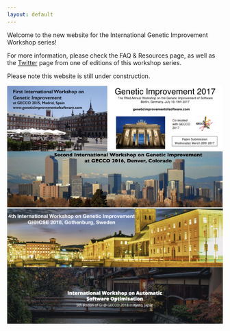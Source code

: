 ```yaml
---
layout: default
---
```


Welcome to the new website for the International Genetic Improvement Workshop series! 

For more information, please check the FAQ & Resources page, as well as the [Twitter](https://twitter.com/GI_ICSE_2018) page from one of editions of this workshop series.

Please note this website is still under construction. 

![](gis.001.jpeg)
![](gis.002.jpeg)
